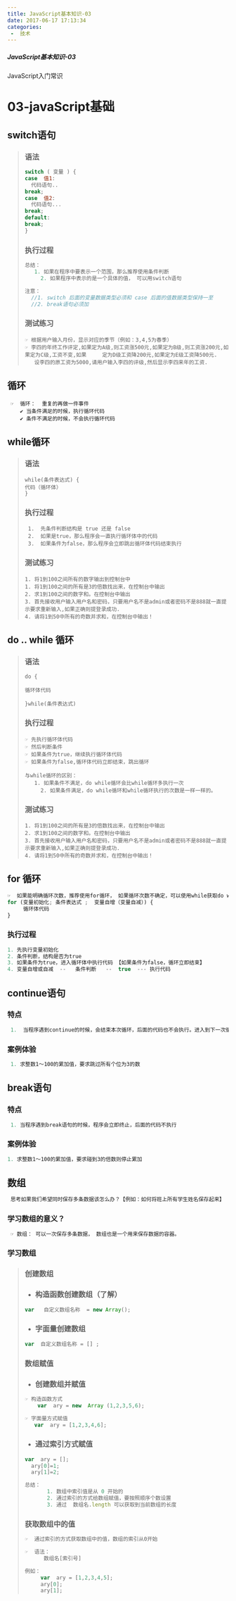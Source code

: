 ```yaml
---
title: JavaScript基本知识-03
date: 2017-06-17 17:13:34
categories:
 -  技术
---
```


##### JavaScript基本知识-03

JavaScript入门常识

<!--more-->

# 03-javaScript基础

## switch语句

> ### 语法
>
> ```js
> switch ( 变量 ) {
> case  值1:
>   代码语句..
> break;
> case  值2:
>   代码语句...
> break;
> default:    
> break;
> }
> ```
>
> ### 执行过程
>
> ```js
> 总结：
> 	 1. 如果在程序中要表示一个范围，那么推荐使用条件判断
>      2. 如果程序中表示的是一个具体的值， 可以用switch语句
> 
> 注意：
> 	//1. switch 后面的变量数据类型必须和 case 后面的值数据类型保持一至
> 	//2. break语句必须加
> ```
>
> ### 测试练习
>
> ```
> ☞ 根据用户输入月份，显示对应的季节（例如：3,4,5为春季）
> ☞ 李四的年终工作评定,如果定为A级,则工资涨500元,如果定为B级,则工资涨200元,如果定为C级,工资不变,如果	 定为D级工资降200元,如果定为E级工资降500元.
>    设李四的原工资为5000,请用户输入李四的评级,然后显示李四来年的工资.
> ```

## 循环

```
 ☞  循环：  重复的再做一件事件
 	✔ 当条件满足的时候，执行循环代码
    ✔ 条件不满足的时候，不会执行循环代码
```



## while循环

> ### 语法
>
> ```
> while(条件表达式) {
> 代码（循环体）
> }
> ```
>
> ### 执行过程
>
> ```
>  1.  先条件判断结构是 true 还是 false
>  2.  如果是true，那么程序会一直执行循环体中的代码
>  3.  如果条件为false，那么程序会立即跳出循环体代码结束执行
> ```
>
> ### 测试练习
>
> ```
> 1. 将1到100之间所有的数字输出到控制台中
> 1. 将1到100之间的所有是3的倍数找出来，在控制台中输出
> 2. 求1到100之间的数字和。在控制台中输出
> 3. 首先接收用户输入用户名和密码，只要用户名不是admin或者密码不是888就一直提示要求重新输入,如果正确则提登录成功.
> 4. 请将1到50中所有的奇数并求和，在控制台中输出！
> ```

## do .. while 循环

> ### 语法
>
> ```
> do {
> 
> 循环体代码
> 
> }while(条件表达式)
> ```
>
> ### 执行过程
>
> ```
> ☞ 先执行循环体代码
> ☞ 然后判断条件
> ☞ 如果条件为true，继续执行循环体代码
> ☞ 如果条件为false,循环体代码立即结束，跳出循环
> 
> 与while循环的区别：
>  	 1. 如果条件不满足，do while循环会比while循环多执行一次
>      2. 如果条件满足，do while循环和while循环执行的次数是一样一样的。
> ```
>
> ### 测试练习
>
> ```
> 1. 将1到100之间的所有是3的倍数找出来，在控制台中输出
> 2. 求1到100之间的数字和。在控制台中输出
> 3. 首先接收用户输入用户名和密码，只要用户名不是admin或者密码不是888就一直提示要求重新输入,如果正确则提登录成功.
> 4. 请将1到50中所有的奇数并求和，在控制台中输出！
> 
> ```

## for 循环

```javascript
☞  如果能明确循环次数，推荐使用for循环， 如果循环次数不确定，可以使用while获取do while循环
for (变量初始化; 条件表达式 ;  变量自增（变量自减）) {
     循环体代码
}

```

### 执行过程

```javascript
1. 先执行变量初始化
2. 条件判断，结构是否为true
3. 如果条件为true，进入循环体中执行代码 【如果条件为false，循环立即结束】
4. 变量自增或自减  --   条件判断   --  true  --- 执行代码

```

### 

## continue语句

### 特点

```javascript
 1.  当程序遇到continue的时候，会结束本次循环，后面的代码也不会执行。进入到下一次循环中。

```

### 案例体验

```javascript
 1. 求整数1～100的累加值，要求跳过所有个位为3的数

```

## break语句

### 特点

```javascript
 1. 当程序遇到break语句的时候，程序会立即终止，后面的代码不执行

```

### 案例体验

```javascript
1. 求整数1～100的累加值，要求碰到3的倍数则停止累加 

```

## 数组

```javascript
 思考如果我们希望同时保存多条数据该怎么办？【例如：如何将班上所有学生姓名保存起来】

```

### 学习数组的意义？

```javascript
 ☞ 数组： 可以一次保存多条数据， 数组也是一个用来保存数据的容器。

```

### 学习数组

> ### 创建数组
>
> - ### 构造函数创建数组（了解）
>
> ```javascript
> var   自定义数组名称  = new Array();
> 
> ```
>
> - ### 字面量创建数组
>
> ```javascript
> var  自定义数组名称 = [] ;
> 
> ```
>
> ### 数组赋值
>
> - ### 创建数组并赋值
>
> ```javascript
> ☞ 构造函数方式
> 	  var  ary = new  Array (1,2,3,5,6);
> 
> ☞ 字面量方式赋值
> 	 var  ary = [1,2,3,4,6];
> 
> ```
>
> - ### 通过索引方式赋值
>
> ```javascript
> var  ary = [];
> 	ary[0]=1;
> 	ary[1]=2;
> 
> 总结：
>   	 1. 数组中索引值是从 0 开始的
>        2. 通过索引的方式给数组赋值，要按照顺序个数设置
>        3. 通过  数组名.length 可以获取到当前数组的长度
> 
> ```
>
> ### 获取数组中的值
>
> ```javascript
> ☞  通过索引的方式获取数组中的值，数组的索引从0开始
> 
> ☞  语法：
> 	    数组名[索引号]
> 
> 例如：
> 	   var  ary = [1,2,3,4,5];
> 	   ary[0];
> 	   ary[1];
> 
> ```



